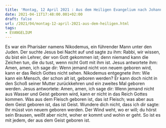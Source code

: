 ```yaml
---
title: 'Montag, 12 April 2021 : Aus dem Heiligen Evangelium nach Johannes - Joh 3,1-8.'
date: 2021-04-11T17:48:00.001+02:00
draft: false
url: /2021/04/montag-12-april-2021-aus-dem-heiligen.html
tags: 
- EVANGELIUM
---
```


Es war ein Pharisäer namens Nikodemus, ein führender Mann unter den Juden. Der suchte Jesus bei Nacht auf und sagte zu ihm: Rabbi, wir wissen, du bist ein Lehrer, der von Gott gekommen ist; denn niemand kann die Zeichen tun, die du tust, wenn nicht Gott mit ihm ist. Jesus antwortete ihm: Amen, amen, ich sage dir: Wenn jemand nicht von neuem geboren wird, kann er das Reich Gottes nicht sehen. Nikodemus entgegnete ihm: Wie kann ein Mensch, der schon alt ist, geboren werden? Er kann doch nicht in den Schoß seiner Mutter zurückkehren und ein zweites Mal geboren werden. Jesus antwortete: Amen, amen, ich sage dir: Wenn jemand nicht aus Wasser und Geist geboren wird, kann er nicht in das Reich Gottes kommen. Was aus dem Fleisch geboren ist, das ist Fleisch; was aber aus dem Geist geboren ist, das ist Geist. Wundere dich nicht, dass ich dir sagte: Ihr müsst von neuem geboren werden. Der Wind weht, wo er will; du hörst sein Brausen, weißt aber nicht, woher er kommt und wohin er geht. So ist es mit jedem, der aus dem Geist geboren ist.